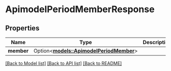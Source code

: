 # ApimodelPeriodMemberResponse

## Properties

Name | Type | Description | Notes
------------ | ------------- | ------------- | -------------
**member** | Option<[**models::ApimodelPeriodMember**](apimodel.Member.md)> |  | [optional]

[[Back to Model list]](../README.md#documentation-for-models) [[Back to API list]](../README.md#documentation-for-api-endpoints) [[Back to README]](../README.md)


